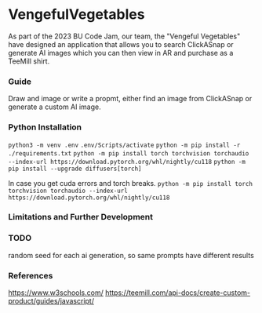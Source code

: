 # VengefulVegetables
As part of the 2023 BU Code Jam, our team, the "Vengeful Vegetables" have designed an application that allows you to search ClickASnap or generate AI images which you can then view in AR and purchase as a TeeMill shirt.

### Guide
Draw and image or write a propmt, either find an image from ClickASnap or generate a custom AI image.

### Python Installation
`python3 -m venv .env`
`.env/Scripts/activate`
`python -m pip install -r ./requirements.txt`
`python -m pip install torch torchvision torchaudio --index-url https://download.pytorch.org/whl/nightly/cu118`
`python -m pip install --upgrade diffusers[torch]`

In case you get cuda errors and torch breaks.
`python -m pip install torch torchvision torchaudio --index-url https://download.pytorch.org/whl/nightly/cu118`

### Limitations and Further Development

### TODO
random seed for each ai generation, so same prompts have different results

### References
https://www.w3schools.com/
https://teemill.com/api-docs/create-custom-product/guides/javascript/



